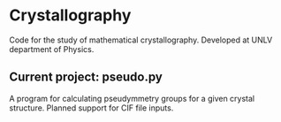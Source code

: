 # Crystallography
Code for the study of mathematical crystallography. Developed at UNLV department of Physics.<br>
## Current project: pseudo.py<br>
A program for calculating pseudymmetry groups for a given crystal structure. Planned support for CIF file inputs.
